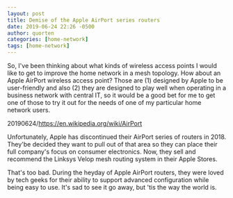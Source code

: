 ```yaml
---
layout: post
title: Demise of the Apple AirPort series routers
date: 2019-06-24 22:26 -0500
author: quorten
categories: [home-network]
tags: [home-network]
---
```


So, I've been thinking about what kinds of wireless access points I
would like to get to improve the home network in a mesh topology.  How
about an Apple AirPort wireless access point?  Those are (1) designed
by Apple to be user-friendly and also (2) they are designed to play
well when operating in a business network with central IT, so it would
be a good bet for me to get one of those to try it out for the needs
of one of my particular home network users.

20190624/https://en.wikipedia.org/wiki/AirPort

Unfortunately, Apple has discontinued their AirPort series of routers
in 2018.  They'be decided they want to pull out of that area so they
can place their full company's focus on consumer electronics.  Now,
they sell and recommend the Linksys Velop mesh routing system in their
Apple Stores.

That's too bad.  During the heyday of Apple AirPort routers, they were
loved by tech geeks for their ability to support advanced
configuration while being easy to use.  It's sad to see it go away,
but 'tis the way the world is.
